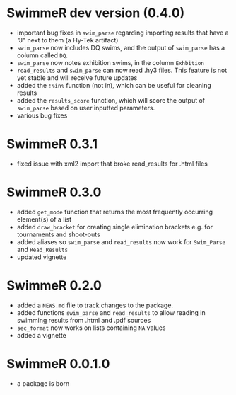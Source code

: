 # SwimmeR dev version (0.4.0)
* important bug fixes in `swim_parse` regarding importing results that have a "J" next to them (a Hy-Tek artifact)
* `swim_parse` now includes DQ swims, and the output of `swim_parse` has a column called `DQ`.
* `swim_parse` now notes exhibition swims, in the column `Exhbition`
* `read_results` and `swim_parse` can now read .hy3 files.  This feature is not yet stable and will receive future updates
* added the `!%in%` function (not in), which can be useful for cleaning results
* added the `results_score` function, which will score the output of `swim_parse` based on user inputted parameters.
* various bug fixes

# SwimmeR 0.3.1
* fixed issue with xml2 import that broke read_results for .html files

# SwimmeR 0.3.0
* added `get_mode` function that returns the most frequently occurring element(s) of a list
* added `draw_bracket` for creating single elimination brackets e.g. for tournaments and shoot-outs
* added aliases so `swim_parse` and `read_results` now work for `Swim_Parse` and `Read_Results`
* updated vignette


# SwimmeR 0.2.0
* added a `NEWS.md` file to track changes to the package.
* added functions `swim_parse` and `read_results` to allow reading in swimming results from .html and .pdf sources
* `sec_format` now works on lists containing `NA` values
* added a vignette

# SwimmeR 0.0.1.0
* a package is born
